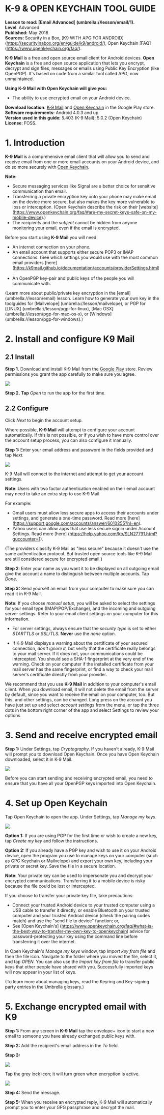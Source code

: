 [Title]: # ()
[Order]: # (0)

# K-9 & OPEN KEYCHAIN TOOL GUIDE


**Lesson to read: [Email Advanced] (umbrella://lesson/email/1).**  
**Level**: Advanced    
**Published:** May 2018    
**Sources:** Security in a Box, [K9 WITH APG FOR ANDROID] (https://securityinabox.org/en/guide/k9/android/), Open Keychain [FAQ] (https://www.openkeychain.org/faq/). 

**K-9 Mail** is a free and open source email client for Android devices. 
**Open Keychain** is a free and open source application that lets you encrypt, decrypt and sign files, messages or emails using Public Key Encryption (like OpenPGP). It's based on code from a similar tool called APG, now unmaintained. 

**Using K-9 Mail with Open Keychain will give you:**  
- The ability to use encrypted email on your Android device.

**Download location:** [K-9 Mail](https://play.google.com/store/apps/details?id=com.fsck.k9) and [Open Keychain](https://play.google.com/store/apps/details?) in the Google Play store.  
**Software requirements:**  Android 4.0.3 and up.  
**Version used in this guide**: 5.403 (K-9 Mail); 5.0.2 (Open Keychain)  
**License**: FOSS. 

# 1. Introduction

**K-9 Mail** is a comprehensive email client that will allow you to send and receive email from one or more email accounts on your Android device, and do so more securely with [Open Keychain](https://play.google.com/store/apps/details?id=org.sufficientlysecure.keychain&hl=en_GB).

**Note:**    
- Secure messaging services like Signal are a better choice for sensitive communication than email.   
- Transferring a private encryption key onto your phone may make email on the device more secure, but also makes the key more vulnerable to loss or interception. (Open Keychain describe the risk on their [website] (https://www.openkeychain.org/faq/#are-my-secret-keys-safe-on-my-mobile-device).) 
- The *recipients* and the *subject* cannot be hidden from anyone monitoring your email, even if the email is encrypted.

Before you start using **K-9 Mail** you will need:  
- An internet connection on your phone.  
- An email account that supports either secure POP3 or IMAP connections. (See which settings you would use with the most common email providers [here] (https://k9mail.github.io/documentation/accounts/providerSettings.html).   
- An OpenPGP key-pair and public keys of the people you will communicate with. 

(Learn more about public/private key encryption in the [email] (umbrella://lesson/email) lesson. Learn how to generate your own key in the toolguides for [Mailvelope] (umbrella://lesson/mailvelope), or PGP for [LINUX] (umbrella://lesson/pgp-for-linux), [Mac OSX] (umbrella://lesson/pgp-for-mac-os-x), or [Windows] (umbrella://lesson/pgp-for-windows).)

# 2. Install and configure K9 Mail

## 2.1 Install

**Step 1.** Download and install K-9 Mail from the [Google Play](https://play.google.com/store/apps/details?id=com.fsck.k9) store. Review permissions you grant the app carefully to make sure you agree. 

![](tool_k9_1.png)

**Step 2.** **Tap** *Open* to run the app for the first time.

## 2.2 Configure

Click *Next* to begin the account setup. 

Where possible, **K-9 Mail** will attempt to configure your account automatically.  If this is not possible, or if you wish to have more control over the account setup process, you can also configure it manually.

**Step 1:** Enter your email address and password in the fields provided and tap *Next.* 

![](tool_k9_2.png)

K-9 Mail will connect to the internet and attempt to get your account settings.
 
**Note**: Users with two factor authentication enabled on their email account may need to take an extra step to use K-9 Mail. 
 
For example:      
* Gmail users must allow less secure apps to access their accounts under settings, and generate a one-time password. Read more [here] (https://support.google.com/accounts/answer/6010255?hl=en).   
* Yahoo users can allow apps that use less secure signin under Account Settings. Read more [here] (https://help.yahoo.com/kb/SLN27791.html?guccounter=1). 
 
(The providers classify K-9 Mail as "less secure" because it doesn't use the same authentication protocol. But trusted open source tools like K-9 Mail are still considered secure for encrypted email.)


**Step 2**: Enter your name as you want it to be displayed on all outgoing email give the account a name to distinguish between multiple accounts.  Tap *Done*.

**Step 3:** Send yourself an email from your computer to make sure you can read it in K-9 Mail. 

**Note:** If you choose *manual setup,* you will be asked to select the settings for your email type (IMAP/POP/Exchange), and the incoming and outgoing server settings. Refer to your email client settings on your computer for this information.   

- For server settings, always ensure that the *security type* is set to either *STARTTLS* or *SSL/TLS*. **Never** use the *none* option. 
 
- If K-9 Mail displays a warning about the certificate of your secured connection, *don't ignore it,* but verify that the certificate really belongs to your mail server. If it does not, your communications could be intercepted. You should see a SHA-1 fingerprint at the very end of the warning. Check on your computer if the installed certificate from your mail server has the same fingerprint, or find a way to check your mail server's certificate directly from your provider. 


We recommend that you use **K-9 Mail** in addition to your computer's email client. When you download email, it will not delete the email from the server by default, since you want to receive the email on your computer, too. But this, and other settings, can be changed. Long press on the account you have just set up and select *account settings* from the menu, or tap the three dots in the bottom right corner of the app and select Settings to review your options.


# 3. Send and receive encrypted email 

**Step 1:** Under Settings, tap *Cryptography*. If you haven't already, K-9 Mail will prompt you to download Open Keychain. Once you have Open Keychain downloaded, select it in K-9 Mail.

![](tool_k9_5.png)
  
Before you can start sending and receiving encrypted email, you need to ensure that you have all your OpenPGP keys imported into Open Keychain.  

# 4. Set up Open Keychain

Tap Open Keychain to open the app. Under Settings, tap *Manage my keys*. 

![](tool_k9_6.png)  

**Option 1:** If you are using PGP for the first time or wish to create a new key, tap *Create my key* and follow the instructions.

**Option 2:** If you already have a PGP key and wish to use it on your Android device, open the program you use to manage keys on your computer (such as GPG Keychain or Mailvelope) and export your own key, including your private or secret key. Save the file in a secure location. 

**Note:** Your private key can be used to impersonate you and decrypt your encrypted communications. Transferring it to a mobile device is risky because the file could be lost or intercepted. 

If you choose to transfer your private key file, take precautions:    

- Connect your trusted Android device to your trusted computer using a USB cable to transfer it directly, or enable Bluetooth on your trusted computer and your trusted Android device (check the pairing codes match) and use the "send file to device" function; or, 
- See [Open Keychain's] (https://www.openkeychain.org/faq/#what-is-the-best-way-to-transfer-my-own-key-to-openkeychain) advice for password-protecting your key using the command line before transferring it over the internet.

In Open Keychain's *Manage my keys* window, tap *Import key from file* and then the file icon. Navigate to the folder where you moved the file, select it, and tap *OPEN*. You can also use the *Import key from file* to transfer public keys that other people have shared with you. Successfully imported keys will now appear in your list of keys.    

(To learn more about managing keys, read the Keyring and Key-signing party entries in the Umbrella glossary.)


# 5. Exchange encrypted email with K9

**Step 1:** From any screen in **K-9 Mail** tap the envelope+ icon to start a new email to someone you have already exchanged public keys with. 

**Step 2:** Add the recipient's email address in the *To* field.

**Step 3:**   

![](tool_k9_7.png)

Tap the grey lock icon; it will turn green when encryption is active.  

![](tool_k9_8.png) 

**Step 4:** Send the message.

**Step 5:** When you receive an encrypted reply, K-9 Mail will automatically prompt you to enter your GPG passphrase and decrypt the mail.
